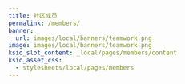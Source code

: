 ```yaml
---
title: 社区成员
permalink: /members/
banner:
  url: images/local/banners/teamwork.png
image: images/local/banners/teamwork.png
ksio_slot_content: _local/pages/members/content
ksio_asset_css:
  - stylesheets/local/pages/members
---
```


